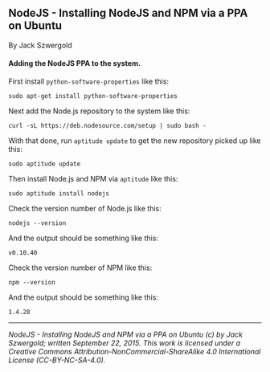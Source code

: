 ## NodeJS - Installing NodeJS and NPM via a PPA on Ubuntu

By Jack Szwergold

#### Adding the NodeJS PPA to the system.

First install `python-software-properties` like this:

    sudo apt-get install python-software-properties

Next add the Node.js repository to the system like this:

    curl -sL https://deb.nodesource.com/setup | sudo bash -

With that done, run `aptitude update` to get the new repository picked up like this:

    sudo aptitude update

Then install Node.js and NPM via `aptitude` like this:

    sudo aptitude install nodejs

Check the version number of Node.js like this:

    nodejs --version

And the output should be something like this:

    v0.10.40

Check the version number of NPM like this:

    npm --version

And the output should be something like this:

    1.4.28

***

*NodeJS - Installing NodeJS and NPM via a PPA on Ubuntu (c) by Jack Szwergold; written September 22, 2015. This work is licensed under a Creative Commons Attribution-NonCommercial-ShareAlike 4.0 International License (CC-BY-NC-SA-4.0).*